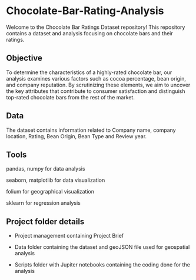 # Chocolate-Bar-Rating-Analysis

Welcome to the Chocolate Bar Ratings Dataset repository! This repository contains a dataset and analysis focusing on chocolate bars and their ratings. 

## Objective

To determine the characteristics of a highly-rated chocolate bar, our analysis examines various factors such as cocoa percentage, bean origin, and company reputation. By scrutinizing these elements, we aim to uncover the key attributes that contribute to consumer satisfaction and distinguish top-rated chocolate bars from the rest of the market.

## Data

The dataset contains information  related to Company name, company location, Rating, Bean Origin, Bean Type and Review year.

## Tools 

pandas, numpy for data analysis 

seaborn, matplotlib for data visualization

folium for geographical visualization

sklearn for regression analysis

## Project folder details

* Project management containing Project Brief

* Data folder containing the dataset and geoJSON file used for geospatial analysis

* Scripts folder with Jupiter notebooks containing the coding done for the analysis
